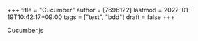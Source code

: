 +++
title = "Cucumber"
author = [7696122]
lastmod = 2022-01-19T10:42:17+09:00
tags = ["test", "bdd"]
draft = false
+++

Cucumber.js
